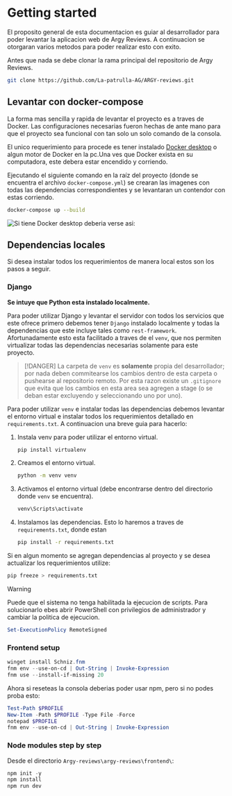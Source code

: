 # Getting started
El proposito general de esta documentacion es guiar al desarrollador para poder levantar la aplicacion web de Argy Reviews. A continuacion se otorgaran varios metodos para poder realizar esto con exito.

Antes que nada se debe clonar la rama principal del repositorio de Argy Reviews.
```bash
git clone https://github.com/La-patrulla-AG/ARGY-reviews.git
```

## Levantar con docker-compose
La forma mas sencilla y rapida de levantar el proyecto es a traves de Docker. Las configuraciones necesarias fueron hechas de ante mano para que el proyecto sea funcional con tan solo un solo comando de la consola. 

El unico requerimiento para procede es tener instalado [Docker desktop](https://www.docker.com/products/docker-desktop/) o algun motor de Docker en la pc.Una ves que Docker exista en su computadora, este debera estar encendido y corriendo. 

Ejecutando el siguiente comando en la raíz del proyecto (donde se encuentra el archivo `docker-compose.yml`) se crearan las imagenes con todas las dependencias correspondientes y se levantaran un contendor con estas corriendo.
```bash
docker-compose up --build
```
![Si tiene Docker desktop deberia verse asi:](https://i.imgur.com/za2mOgv.png)

## Dependencias locales
Si desea instalar todos los requerimientos de manera local estos son los pasos a seguir.


### Django
__Se intuye que Python esta instalado localmente.__

Para poder utilizar Django y levantar el servidor con todos los servicios que este ofrece primero debemos tener `Django` instalado localmente y todas la dependencias que este incluye tales como `rest-framework`. Afortunadamente esto esta facilitado a traves de el `venv`, que nos permiten virtualizar todas las dependencias necesarias solamente para este proyecto.

> [!DANGER]
>La carpeta de `venv` es __solamente__ propia del desarrollador; por nada deben commitearse los cambios dentro de esta carpeta o pushearse al repositorio remoto.
>Por esta razon existe un `.gitignore` que evita que los cambios en esta area sea agregen a stage (o se deban estar excluyendo y seleccionando uno por uno).

Para poder utilizar `venv` e instalar todas las dependencias debemos levantar el entorno virtual e instalar todos los requerimientos detallado en `requirements.txt`. A continuacion una breve guia para hacerlo:

1. Instala venv para poder utilizar el entorno virtual.
    ```bash
    pip install virtualenv
    ```
2. Creamos el entorno virtual.
    ```bash
    python -m venv venv
    ```
3. Activamos el entorno virtual (debe encontrarse dentro del directorio donde `venv` se encuentra).
    ```bash
    venv\Scripts\activate
    ```
4. Instalamos las dependencias. Esto lo haremos a traves de `requirements.txt`, donde estan
    ```bash
    pip install -r requirements.txt
    ```

Si en algun momento se agregan dependencias al proyecto y se desea actualizar los requerimientos utilize:
```bash
pip freeze > requirements.txt
```

> [!WARNING]
> Puede que el sistema no tenga habilitada la ejecucion de scripts. Para solucionarlo ebes abrir PowerShell con privilegios de administrador y cambiar la politica de ejecucion.
>   ```powershell
>   Set-ExecutionPolicy RemoteSigned
>   ```



### Frontend setup
```PowerShell
winget install Schniz.fnm
fnm env --use-on-cd | Out-String | Invoke-Expression 
fnm use --install-if-missing 20
```
Ahora si reseteas la consola deberias poder usar npm, pero si no podes proba esto:
```PowerShell
Test-Path $PROFILE
New-Item -Path $PROFILE -Type File -Force
notepad $PROFILE
fnm env --use-on-cd | Out-String | Invoke-Expression
```
### Node modules step by step
Desde el directorio `Argy-reviews\argy-reviews\frontend\`:
```powershell 
npm init -y
npm install
npm run dev
```